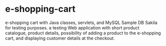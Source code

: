 # e-shopping-cart
e-shopping cart with Java classes, servlets, and MySQL Sample DB Sakila for testing purposes.
a testing Web application with short product catalogue, product details, possibility of adding a product to the e-shopping cart, and displaying customer details at the checkout.    
